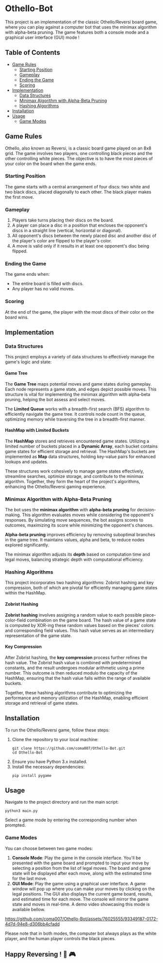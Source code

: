 # Othello-Bot

This project is an implementation of the classic Othello/Reversi board game, where you can play against a computer bot that uses the minimax algorithm with alpha-beta pruning. The game features both a console mode and a graphical user interface (GUI) mode !

## Table of Contents
- [Game Rules](#game-rules)
  - [Starting Position](#starting-position)
  - [Gameplay](#gameplay)
  - [Ending the Game](#ending-the-game)
  - [Scoring](#scoring) 
- [Implementation](#implementation)
  - [Data Structures](#data-structures)
  - [Minimax Algorithm with Alpha-Beta Pruning](#minimax-algorithm-with-alpha-beta-pruning)
  - [Hashing Algorithms](#hashing-algorithms)
- [Installation](#installation)
- [Usage](#usage)
  - [Game Modes](#game-modes)


## Game Rules

Othello, also known as Reversi, is a classic board game played on an 8x8 grid. The game involves two players, one controlling black pieces and the other controlling white pieces. The objective is to have the most pieces of your color on the board when the game ends.

### Starting Position

The game starts with a central arrangement of four discs: two white and two black discs, placed diagonally to each other. The black player makes the first move.

### Gameplay

1. Players take turns placing their discs on the board.
2. A player can place a disc in a position that encloses the opponent's discs in a straight line (vertical, horizontal or diagonal). 
3. All opponent's discs between the newly placed disc and another disc of the player's color are flipped to the player's color.
4. A move is valid only if it results in at least one opponent's disc being flipped.
   
### Ending the Game

The game ends when:
- The entire board is filled with discs.
- Any player has no valid moves.

### Scoring

At the end of the game, the player with the most discs of their color on the board wins.

## Implementation

### Data Structures

This project employs a variety of data structures to effectively manage the game's logic and state:

#### Game Tree 

The **Game Tree** maps potential moves and game states during gameplay. Each node represents a game state, and edges depict possible moves. This structure is vital for implementing the minimax algorithm with alpha-beta pruning, helping the bot assess and select moves.

The **Limited Queue** works with a breadth-first search (BFS) algorithm to efficiently navigate the game tree. It controls node count in the queue, optimizing memory while traversing the tree in a breadth-first manner.


#### HashMap with Limited Buckets 

The **HashMap** stores and retrieves encountered game states. Utilizing a limited number of buckets placed in a **Dynamic Array**, each bucket contains game states for efficient storage and retrieval. The HashMap's buckets are implemented as **Map** data structures, holding key-value pairs for enhanced lookups and updates.

These structures work cohesively to manage game states effectively, streamline searches, optimize storage, and contribute to the minimax algorithm. Together, they form the heart of the project's algorithms, enhancing the Othello/Reversi gaming experience.

### Minimax Algorithm with Alpha-Beta Pruning

The bot uses the **minimax algorithm** with **alpha-beta pruning** for decision-making. This algorithm evaluates moves while considering the opponent's responses. By simulating move sequences, the bot assigns scores to outcomes, maximizing its score while minimizing the opponent's chances.

**Alpha-beta pruning** improves efficiency by removing suboptimal branches in the game tree. It maintains values, alpha and beta, to reduce nodes explored significantly.

The minimax algorithm adjusts its **depth** based on computation time and legal moves, balancing strategic depth with computational efficiency.

### Hashing Algorithms

This project incorporates two hashing algorithms: Zobrist hashing and key compression, both of which are pivotal for efficiently managing game states within the HashMap.

#### Zobrist Hashing

**Zobrist hashing** involves assigning a random value to each possible piece-color-field combination on the game board. The hash value of a game state is computed by XOR-ing these random values based on the pieces' colors and corresponding field values. This hash value serves as an intermediary representation of the game state.

#### Key Compression

After Zobrist hashing, the **key compression** process further refines the hash value. The Zobrist hash value is combined with predetermined constants, and the result undergoes modular arithmetic using a prime number. This outcome is then reduced modulo the capacity of the HashMap, ensuring that the hash value falls within the range of available buckets.

Together, these hashing algorithms contribute to optimizing the performance and memory utilization of the HashMap, enabling efficient storage and retrieval of game states.


## Installation

To run the Othello/Reversi game, follow these steps:
1. Clone the repository to your local machine:
   ```shell
   git clone https://github.com/coma007/Othello-Bot.git
   cd Othello-Bot
   ```
2. Ensure you have Python 3.x installed.
3. Install the necessary dependencies:
   ```shell
   pip install pygame
   ```


## Usage

Navigate to the project directory and run the main script:
```shell
python3 main.py
```
Select a game mode by entering the corresponding number when prompted. 


### Game Modes

You can choose between two game modes:
1. **Console Mode**: Play the game in the console interface. You'll be presented with the game board and prompted to input your move by selecting a position from the list of legal moves. The board and game state will be displayed after each move, along with the estimated time for the last move.
2. **GUI Mode**: Play the game using a graphical user interface. A game window will pop up where you can make your moves by clicking on the legal positions. The GUI also displays the current game board, results, and estimated time for each move. The console will mirror the game state and moves in real-time. A demo video showcasing this mode is available bellow.

https://github.com/coma007/Othello-Bot/assets/76025555/93349187-0172-4d7d-94e8-d306bb4cfadd

Please note that in both modes, the computer bot always plays as the white player, and the human player controls the black pieces.


## Happy Reversing !  🥏 🎮


